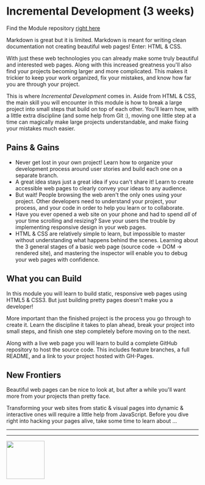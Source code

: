 # Incremental Development (3 weeks)

Find the Module repository [right here](https://github.com/HackYourFutureBelgium/incremental-development/)


Markdown is great but it is limited. Markdown is meant for writing clean documentation not creating beautiful web pages!  Enter: HTML & CSS.

With just these web technologies you can already make some truly beautiful and interested web pages.  Along with this increased greatness you'll also find your projects becoming larger and more complicated.  This makes it trickier to keep your work organized, fix your mistakes, and know how far you are through your project.

This is where _Incremental Development_ comes in.  Aside from HTML & CSS, the main skill you will encounter in this module is how to break a large project into small steps that build on top of each other.  You'll learn how, with a little extra discipline (and some help from Git :),  moving one little step at a time can magically make large projects understandable, and make fixing your mistakes much easier.

## Pains & Gains

* Never get lost in your own project!  Learn how to organize your development process around user stories and build each one on a separate branch.
* A great idea stays just a great idea if you can't share it! Learn to create accessible web pages to clearly convey your ideas to any audience.
* But wait!  People browsing the web aren't the only ones using your project.  Other developers need to understand your project, your process, and your code in order to help you learn or to collaborate.
* Have you ever opened a web site on your phone and had to spend _all_ of your time scrolling and resizing?  Save your users the trouble by implementing responsive design in your web pages.
* HTML & CSS are relatively simple to learn, but impossible to master without understanding what happens behind the scenes.  Learning about the 3 general stages of a basic web page (source code -> DOM -> rendered site), and mastering the inspector will enable you to debug your web pages with confidence.

## What you can Build

In this module you will learn to build static, responsive web pages using HTML5 & CSS3.  But just building pretty pages doesn't make you a developer!

More important than the finished project is the process you go through to create it. Learn the discipline it takes to plan ahead, break your project into small steps, and finish one step completely before moving on to the next.

Along with a live web page you will learn to build a complete GitHub repository to host the source code.  This includes feature branches, a full README, and a link to your project hosted with GH-Pages.

## New Frontiers

Beautiful web pages can be nice to look at, but after a while you'll want more from your projects than pretty face.

Transforming your web sites from static & visual pages into dynamic & interactive ones will require a little help from JavaScript.  Before you dive right into hacking your pages alive, take some time to learn about ...

<hr>
<hr>
<a href="https://hackyourfuture.be" target="_blank"><img
    src="https://user-images.githubusercontent.com/18554853/63941625-4c7c3d00-ca6c-11e9-9a76-8d5e3632fe70.jpg"
    width="100" height="100"></a>
